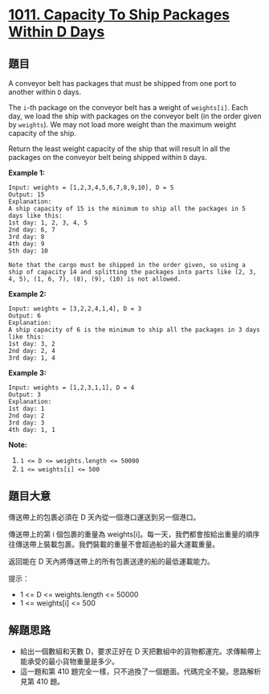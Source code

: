# [1011. Capacity To Ship Packages Within D Days](https://leetcode.com/problems/capacity-to-ship-packages-within-d-days/)


## 題目

A conveyor belt has packages that must be shipped from one port to another within `D` days.

The `i`-th package on the conveyor belt has a weight of `weights[i]`. Each day, we load the ship with packages on the conveyor belt (in the order given by `weights`). We may not load more weight than the maximum weight capacity of the ship.

Return the least weight capacity of the ship that will result in all the packages on the conveyor belt being shipped within `D` days.

**Example 1:**

    Input: weights = [1,2,3,4,5,6,7,8,9,10], D = 5
    Output: 15
    Explanation: 
    A ship capacity of 15 is the minimum to ship all the packages in 5 days like this:
    1st day: 1, 2, 3, 4, 5
    2nd day: 6, 7
    3rd day: 8
    4th day: 9
    5th day: 10
    
    Note that the cargo must be shipped in the order given, so using a ship of capacity 14 and splitting the packages into parts like (2, 3, 4, 5), (1, 6, 7), (8), (9), (10) is not allowed.

**Example 2:**

    Input: weights = [3,2,2,4,1,4], D = 3
    Output: 6
    Explanation: 
    A ship capacity of 6 is the minimum to ship all the packages in 3 days like this:
    1st day: 3, 2
    2nd day: 2, 4
    3rd day: 1, 4

**Example 3:**

    Input: weights = [1,2,3,1,1], D = 4
    Output: 3
    Explanation: 
    1st day: 1
    2nd day: 2
    3rd day: 3
    4th day: 1, 1

**Note:**

1. `1 <= D <= weights.length <= 50000`
2. `1 <= weights[i] <= 500`


## 題目大意

傳送帶上的包裹必須在 D 天內從一個港口運送到另一個港口。

傳送帶上的第 i 個包裹的重量為 weights[i]。每一天，我們都會按給出重量的順序往傳送帶上裝載包裹。我們裝載的重量不會超過船的最大運載重量。

返回能在 D 天內將傳送帶上的所有包裹送達的船的最低運載能力。

提示：

- 1 <= D <= weights.length <= 50000
- 1 <= weights[i] <= 500


## 解題思路

- 給出一個數組和天數 D，要求正好在 D 天把數組中的貨物都運完。求傳輸帶上能承受的最小貨物重量是多少。
- 這一題和第 410 題完全一樣，只不過換了一個題面。代碼完全不變。思路解析見第 410 題。
